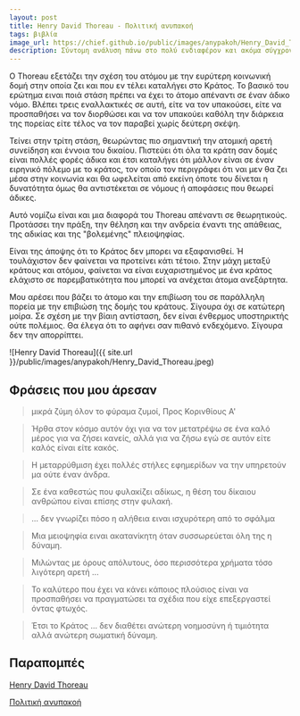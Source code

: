 ```yaml
---
layout: post
title: Henry David Thoreau - Πολιτική ανυπακοή
tags: βιβλία
image_url: https://chief.github.io/public/images/anypakoh/Henry_David_Thoreau.jpeg
description: Σύντομη ανάλυση πάνω στο πολύ ενδιαφέρον και ακόμα σύγχρονο βιβλίο του Thoreau
---
```


Ο Thoreau εξετάζει την σχέση του ατόμου με την ευρύτερη κοινωνική δομή
στην οποία ζει και που εν τέλει καταλήγει στο Κράτος. Το βασικό του
ερώτημα ειναι ποιά στάση πρέπει να έχει το άτομο απέναντι σε έναν
άδικο νόμο. Βλέπει τρεις εναλλακτικές σε αυτή, είτε να τον υπακούσει,
είτε να προσπαθήσει να τον διορθώσει και να τον υπακούει καθόλη την
διάρκεια της πορείας είτε τέλος να τον παραβεί χωρίς δεύτερη σκέψη.

<!--more-->

Τείνει στην τρίτη στάση, θεωρώντας πιο σημαντική την ατομική αρετή
συνείδηση και έννοια του δικαίου. Πιστεύει ότι όλα τα κράτη σαν δομές
είναι πολλές φορές άδικα και έτσι καταλήγει ότι μάλλον είναι σε έναν
ειρηνικό πόλεμο με το κράτος, τον οποίο τον περιγράφει ότι ναι μεν θα
ζει μέσα στην κοινωνία και θα ωφελείται από εκείνη όποτε του δίνεται η
δυνατότητα όμως θα αντιστέκεται σε νόμους ή αποφάσεις που θεωρεί
άδικες.

Αυτό νομίζω είναι και μια διαφορά του Thoreau απέναντι σε θεωρητικούς.
Προτάσσει την πράξη, την θέληση και την ανδρεία έναντι της απάθειας, της
αδικίας και της "βολεμένης" πλειοψηφίας.

Είναι της άποψης ότι το Κράτος δεν μπορει να εξαφανισθεί. Ή
τουλάχιστον δεν φαίνεται να προτείνει κάτι τέτοιο. Στην μάχη μεταξύ
κράτους και ατόμου, φαίνεται να είναι ευχαριστημένος με ένα κράτος
ελάχιστο σε παρεμβατικότητα που μπορεί να ανέχεται άτομα ανεξάρτητα.

Μου αρέσει που βάζει το άτομο και την επιβίωση του σε παράλληλη πορεία
με την επιβιώση της δομής του κράτους. Σίγουρα όχι σε κατώτερη
μοίρα. Σε σχέση με την βίαιη αντίσταση, δεν είναι ένθερμος
υποστηρικτής ούτε πολέμιος. Θα έλεγα ότι το αφήνει σαν πιθανό
ενδεχόμενο. Σίγουρα δεν την απορρίπτει.

![Henry David Thoreau]({{ site.url }}/public/images/anypakoh/Henry_David_Thoreau.jpeg)

## Φράσεις που μου άρεσαν


> μικρά ζύμη όλον το φύραμα ζυμοί, Προς Κορινθίους Α'


> Ήρθα στον κόσμο αυτόν όχι για να τον μετατρέψω σε ένα καλό μέρος για
να ζήσει κανείς, αλλά για να ζήσω εγώ σε αυτόν είτε καλός είναι είτε
κακός.

> Η μεταρρύθμιση έχει πολλές στήλες εφημερίδων να την υπηρετούν μα ούτε
έναν άνδρα.

> Σε ένα καθεστώς που φυλακίζει αδίκως, η θέση του δίκαιου ανθρώπου
είναι επίσης στην φυλακή.

> ... δεν γνωρίζει πόσο η αλήθεια ειναι ισχυρότερη από το σφάλμα

> Μια μειοψηφία ειναι ακατανίκητη όταν συσσωρεύεται όλη της η δύναμη.

> Μιλώντας με όρους απόλυτους, όσο περισσότερα χρήματα τόσο λιγότερη
αρετή ...

> Το καλύτερο που έχει να κάνει κάποιος πλούσιος είναι να προσπαθήσει να
πραγματώσει τα σχέδια που είχε επεξεργαστεί όντας φτωχός.

> Έτσι το Κράτος ... δεν διαθέτει ανώτερη νοημοσύνη ή τιμιότητα αλλά
ανώτερη σωματική δύναμη.

## Παραπομπές

[Henry David
Thoreau](https://en.wikipedia.org/wiki/Henry_David_Thoreau)

[Πολιτική ανυπακοή](https://www.skroutz.gr/books/25562835.%CE%A0%CE%BF%CE%BB%CE%B9%CF%84%CE%B9%CE%BA%CE%AE-%CE%B1%CE%BD%CF%85%CF%80%CE%B1%CE%BA%CE%BF%CE%AE.html)
